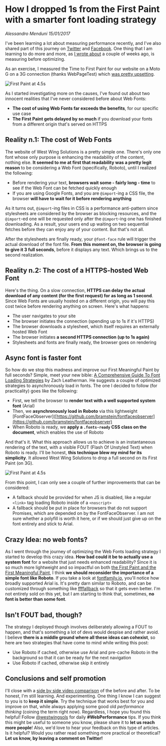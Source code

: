 # How I dropped 1s from the First Paint with a smarter font loading strategy
_Alessandro Menduni 15/01/2017_

I've been learning a lot about measuring performance recently, and I've also shared part of this journey on [Twitter](https://twitter.com/westwingsols) and [Facebook](https://www.facebook.com/westwingsols). One thing that I am learning to do more and more, as [I wrote about](https://westwingsolutions.com/articles/blog/perf-metrics) a couple of weeks ago, is measuring before optimizing.

As an exercise, I measured the Time to First Paint for our website on a Moto G on a 3G connection (thanks WebPageTest) which [was pretty upsetting](https://www.facebook.com/westwingsols/photos/a.648989588615139.1073741828.638332633014168/652668194913945/?type=3&theater).

![First Paint at 4.5s](/assets/img/fonts-firstpaint-before.png)

As I started investigating more on the causes, I've found out about two innocent realities that I've never considered before about Web Fonts:
- **The cost of using Web Fonts far exceeds the benefits**, for our specific use case
- **The First Paint gets delayed by so much** if you download your fonts from a different origin that's served on HTTPS

## Reality n.1: The cost of Web Fonts
The website of West Wing Solutions is a pretty simple one. There's only one font whose only purpose is enhancing the readability of the content, nothing else. **It seemed to me at first that readability was a pretty legit reason** to be considering a Web Font (specifically, Roboto), until I realized the following:
- Before rendering your text, **browsers wait some - fairly long - time** to see if the Web Font can be fetched quickly enough
- If you are using Google Fonts, and you are `@import`-ing a CSS file, the browser **will have to wait for it before rendering anything**

As it turns out, `@import`-ing files in CSS is a performance anti-pattern since stylesheets are considered by the browser as blocking resources, and the `@import`-ed one will be requested only after the `@import`-ing one has finished downloading. As a result, your users end up waiting on two sequential fetches before they can enjoy any of your content. But that's not all.

After the stylesheets are finally ready, your `@font-face` rule will trigger the actual download of the font file. **From this moment on, the browser is going to give it 3 full seconds**, before it displays any text. Which brings us to the second realization.

## Reality n.2: The cost of a HTTPS-hosted Web Font
Here's the thing. On a slow connection, **HTTPS can delay the actual download of any content (for the first request) for as long as 1 second**. Since Web Fonts are usually hosted on a different origin, you will pay this cost twice before rendering anything on screen. Here's what happens:
- The user navigates to your site
- The browser initiates the connection (spending up to 1s if it's HTTPS)
- The browser downloads a stylesheet, which itself requires an externally hosted Web Font
- The browser initiates **a second HTTPS connection (up to 1s again)**
- Stylesheets and fonts are finally ready, the browser goes on rendering

## Async font is faster font
So how do we stop this madness and improve our First Meaningful Paint by full seconds? Simple, meet your new bible: [A Comprehensive Guide To Font Loading Strategies](https://www.zachleat.com/web/comprehensive-webfonts/) by Zach Leatherman. He suggests a couple of optimized strategies to asynchronously load in fonts. The one I decided to follow (for practicality) goes like the following:
- First, we tell the browser to **render text with a well supported system font** (Arial)
- Then, we **asynchronously load in Roboto** via this lightweight [FontFaceObserver]([https://github.com/bramstein/fontfaceobserver](https://github.com/bramstein/fontfaceobserver)
- When Roboto is ready, we **apply a `.fonts-ready` CSS class on the document**, which enables the use of Roboto

And that's it. What this approach allows us to achieve is an instantaneous rendering of the text, with a visible FOUT (Flash Of Unstyled Text) when Roboto is ready. I'll be honest, **this technique blew my mind for its simplicity**. It allowed West Wing Solutions to drop a full second on its First Paint (on 3G).

![First Paint at 4.5s](/assets/img/fonts-firstpaint-after.png)

From this point, I can only see a couple of further improvements that can be considered:
- A fallback should be provided for when JS is disabled, like a regular `<link>` tag loading Roboto inside of a `<noscript>`
- A fallback should be put in place for browsers that do not support Promises, which are depended on by the FontFaceObserver. I am not sure whether a polyfill is worth it here, or if we should just give up on the font entirely and stick to Arial.

## Crazy Idea: no web fonts?
As I went through the journey of optimizing the Web Fonts loading strategy I started to develop this crazy idea. **How bad could it be to actually use a system font** for a website that just needs enhanced readability? Since it is so much more lightweight and so impactful on both [the First Paint and the First Meaningful Paint](https://westwingsolutions.com/articles/blog/perf-metrics), I think **we should reconsider the importance of a simple font like Roboto**. If you take a look at [fontfamily.io](http://fontfamily.io/arial), you'll notice how broadly supported Arial is. It's pretty darn similar to Roboto, and can be customized through something like [ffffallback](http://ffffallback.com/) so that it gets even better. I'm not entirely sold on this yet, but I am starting to think that, sometimes, **no font is better than some font**.

## Isn't FOUT bad, though?
The strategy I deployed though involves deliberately allowing a FOUT to happen, and that's something a lot of devs would despise and rather avoid. I believe **there is a middle ground where all these ideas can cohexist**, so here are two strategies that have come to mind while writing this post:
- Use Roboto if cached, otherwise use Arial and pre-cache Roboto in the background so that it can be ready for the next navigation
- Use Roboto if cached, otherwise skip it entirely

## Conclusions and self promotion
I'll close with a [side by side video comparison](http://www.webpagetest.org/video/view.php?id=161219_57f6726f6bc518d15a916faa2fc0f95b2fcde1b0) of the before and after. To be honest, I'm still learning. And experimenting. One thing I know I can suggest to you is to **keep it simple**. Try the technique that works best for you and improve on that, while always applying some good old _performance thinking_ (coining the term right now). Regardless, I hope you found this helpful! Follow [@westwingsols](https://twitter.com/westwingsols) for daily **#WebPerformance** tips. If you think this might be useful to someone you know, please share it to **let us reach more people**! Also, we'd love to hear your feedback on this type of articles. Is it helpful? Would you rather read something more practical or theoretical? **Let us know, by leaving a comment on Twitter!**
